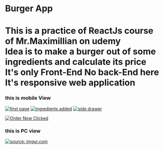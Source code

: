 <h1>Burger App<h1>
This is a practice of ReactJs course of Mr.Maximillian on udemy
<br>
Idea is to make a burger out of some ingredients and calculate its price
<br>
It's only Front-End No back-End here
<br>
It's responsive web application
<br>
  <h3>this is mobile View </h3>
<a href="https://imgur.com/F1qJVqo"><img src="https://i.imgur.com/F1qJVqo.png" title="first page" /></a>
<a href="https://imgur.com/t3mmPAA"><img src="https://i.imgur.com/t3mmPAA.png" title="ingredients added" /></a>
<a href="https://imgur.com/wEbZaUa"><img src="https://i.imgur.com/wEbZaUa.png" title="side drawer" /></a>

<a href="https://imgur.com/yCU6s1S"><img src="https://i.imgur.com/yCU6s1S.png" title="Order Now Clicked" /></a>
<h3>this is PC view</h3>
 <div style="width:100%;">
<a href="https://imgur.com/ZNQ2AVa"><img src="https://i.imgur.com/ZNQ2AVa.png" title="source: imgur.com" /></a>

</div>
